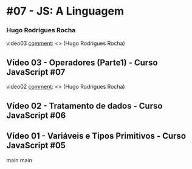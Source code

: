 # #07 - JS: A Linguagem

### Hugo Rodrigues Rocha

 video03
[comment]: <> (Hugo Rodrigues Rocha)

## Vídeo 03 - Operadores (Parte1) - Curso JavaScript #07

[comment]: <> ( Professor ensina até o que já deveríamos saber ,ele pega a sua mão até a porta que ele mesmo deixou aberta.)

 video02
[comment]: <> (Hugo Rodrigues Rocha)

## Vídeo 02 - Tratamento de dados - Curso JavaScript #06


[comment]: <> (Essa aula de 40 minutos de aula conseguir aprender muitos sobre a linguagem.  Essa didática dele é incrível.)


[comment]: <> (Hugo Rodrigues Rocha)


## Vídeo 01 - Variáveis e Tipos Primitivos - Curso JavaScript #05

[comment]: <> (Excelente video,principalmente o exemplo com vagas de estacionamento ficou bem mais fácil de compreender o conceito , pensava que era mais  complicado, mas a sua forma de explicar faz qualquer um aprender com a sua didática ,exemplos e apresentação faz parecer mais fácil.)
 main
 main
